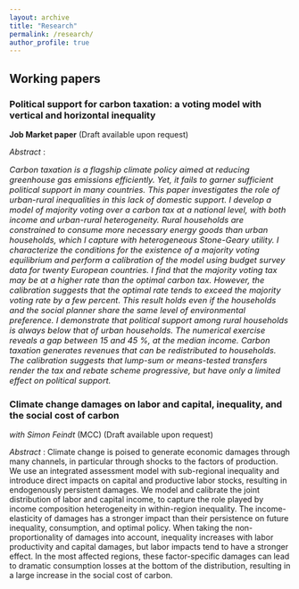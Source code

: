 ```yaml
---
layout: archive
title: "Research"
permalink: /research/
author_profile: true
---
```


## Working papers

### Political support for carbon taxation: a voting model with vertical and horizontal inequality
**Job Market paper** (Draft available upon request)

_Abstract_ :  <p style="font-size:11pt; font-style:italic">
  Carbon taxation is a flagship climate policy aimed at reducing greenhouse gas emissions efficiently. Yet, it fails to garner sufficient political support in many countries. This paper investigates the role of urban-rural inequalities in this lack of domestic support. I develop a model of majority voting over a carbon tax at a national level, with both income and urban-rural heterogeneity. Rural households are constrained to consume more necessary energy goods than urban households, which I capture with heterogeneous Stone-Geary utility. I characterize the conditions for the existence of a majority voting equilibrium and perform a calibration of the model using budget survey data for twenty European countries.
I find that the majority voting tax may be at a higher rate than the optimal carbon tax. However, the calibration suggests that the optimal rate tends to exceed the majority voting rate by a few percent. This result holds even if the households and the social planner share the same level of environmental preference. I demonstrate that political support among rural households is always below that of urban households. The numerical exercise reveals a gap between 15 and 45 %, at the median income. Carbon taxation generates revenues that can be redistributed to households. The calibration suggests that lump-sum or means-tested transfers render the tax and rebate scheme progressive, but have only a limited effect on political support.</p>


### Climate change damages on labor and capital, inequality, and the social cost of carbon
_with Simon Feindt_ (MCC)
(Draft available upon request)

_Abstract_ : Climate change is poised to generate economic damages through many channels, in particular through shocks to the factors of production. We use an integrated assessment model with sub-regional inequality and introduce direct impacts on capital and productive labor stocks, resulting in endogenously persistent damages. We model and calibrate the joint distribution of labor and capital income, to capture the role played by income composition heterogeneity in within-region inequality. The income-elasticity of damages has a stronger impact than their persistence on future inequality, consumption, and optimal policy. When taking the non-proportionality of damages into account, inequality increases with labor productivity and capital damages, but labor impacts tend to have a stronger effect. In the most affected regions, these factor-specific damages can lead to dramatic consumption losses at the bottom of the distribution, resulting in a large increase in the social cost of carbon.

